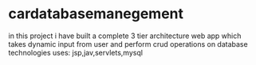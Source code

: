 # cardatabasemanegement
in this project i have built a complete 3 tier architecture web app which takes dynamic input from user and perform crud operations on database 
technologies uses: jsp,jav,servlets,mysql
